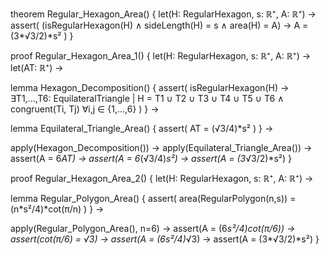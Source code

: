 theorem Regular_Hexagon_Area() {
  let(H: RegularHexagon, s: ℝ⁺, A: ℝ⁺) →
  assert(
    (isRegularHexagon(H) ∧ sideLength(H) = s ∧ area(H) = A) →
    A = (3*√3/2)*s²
  )
}

proof Regular_Hexagon_Area_1() {
  let(H: RegularHexagon, s: ℝ⁺, A: ℝ⁺) →
  let(AT: ℝ⁺) →
  
  lemma Hexagon_Decomposition() {
    assert(
      isRegularHexagon(H) →
      ∃T1,...,T6: EquilateralTriangle | 
      H = T1 ∪ T2 ∪ T3 ∪ T4 ∪ T5 ∪ T6 ∧
      congruent(Ti, Tj) ∀i,j ∈ {1,...,6}
    )
  } →
  
  lemma Equilateral_Triangle_Area() {
    assert(
      AT = (√3/4)*s²
    )
  } →
  
  apply(Hexagon_Decomposition()) →
  apply(Equilateral_Triangle_Area()) →
  assert(A = 6*AT) →
  assert(A = 6*(√3/4)*s²) →
  assert(A = (3*√3/2)*s²)
}

proof Regular_Hexagon_Area_2() {
  let(H: RegularHexagon, s: ℝ⁺, A: ℝ⁺) →
  
  lemma Regular_Polygon_Area() {
    assert(
      area(RegularPolygon(n,s)) = (n*s²/4)*cot(π/n)
    )
  } →
  
  apply(Regular_Polygon_Area(), n=6) →
  assert(A = (6*s²/4)*cot(π/6)) →
  assert(cot(π/6) = √3) →
  assert(A = (6*s²/4)*√3) →
  assert(A = (3*√3/2)*s²)
}